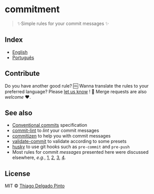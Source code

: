 # commitment
> ✨Simple rules for your commit messages ✨

## Index

- [English](rules-en.md)
- [Português](rules-pt.md)

## Contribute

Do you have another good rule? 🆒 Wanna translate the rules to your preferred language? Please [let us know](https://github.com/thiagodp/commitment/issues/new) ! 👀 Merge requests are also *welcome* ♥.

## See also

- [Conventional commits](http://conventionalcommits.org/) specification
- [commit-lint](https://github.com/marionebl/commitlint) to *lint* your commit messages
- [commitizen](https://github.com/commitizen/cz-cli) to help you with commit messages
- [validate-commit](https://github.com/willsoto/validate-commit) to validate according to some presets
- [husky](https://github.com/typicode/husky) to use git hooks such as `pre-commit` and `pre-push`
- Most rules for commit *messages* presented here were discussed elsewhere, *e.g.*, [1](https://chris.beams.io/posts/git-commit/), [2](https://www.freshconsulting.com/atomic-commits/), [3](https://git-scm.com/book/en/v2/Distributed-Git-Contributing-to-a-Project), [4](https://github.com/spring-projects/spring-framework/blob/30bce7/CONTRIBUTING.md#format-commit-messages).

## License

MIT © [Thiago Delgado Pinto](https://github.com/thiagodp)
